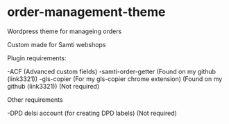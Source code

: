 # order-management-theme

Wordpress theme for manageing orders

Custom made for Samti webshops

Plugin requirements:

-ACF (Advanced custom fields)
-samti-order-getter (Found on my github (link3321))
-gls-copier (For my gls-copier chrome extension) (Found on my github (link3321)) (Not required)

Other requirements

-DPD delsi account (for creating DPD labels) (Not required)